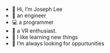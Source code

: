 - 👋 Hi, I’m Joseph Lee
- 🔨 an engineer
- 💻 a programmer
- 🥽 a VR enthusiast.
- 🌱 I like learning new things
- 👀 I’m always looking for oppurtunities
